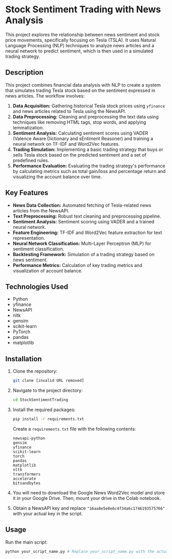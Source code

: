 # Stock Sentiment Trading with News Analysis

This project explores the relationship between news sentiment and stock price movements, specifically focusing on Tesla (TSLA). It uses Natural Language Processing (NLP) techniques to analyze news articles and a neural network to predict sentiment, which is then used in a simulated trading strategy.

## Description

This project combines financial data analysis with NLP to create a system that simulates trading Tesla stock based on the sentiment expressed in news articles. The workflow involves:

1.  **Data Acquisition:** Gathering historical Tesla stock prices using `yfinance` and news articles related to Tesla using the NewsAPI.
2.  **Data Preprocessing:** Cleaning and preprocessing the text data using techniques like removing HTML tags, stop words, and applying lemmatization.
3.  **Sentiment Analysis:** Calculating sentiment scores using VADER (Valence Aware Dictionary and sEntiment Reasoner) and training a neural network on TF-IDF and Word2Vec features.
4.  **Trading Simulation:** Implementing a basic trading strategy that buys or sells Tesla stock based on the predicted sentiment and a set of predefined rules.
5.  **Performance Evaluation:** Evaluating the trading strategy's performance by calculating metrics such as total gain/loss and percentage return and visualizing the account balance over time.

## Key Features

*   **News Data Collection:** Automated fetching of Tesla-related news articles from the NewsAPI.
*   **Text Preprocessing:** Robust text cleaning and preprocessing pipeline.
*   **Sentiment Analysis:** Sentiment scoring using VADER and a trained neural network.
*   **Feature Engineering:** TF-IDF and Word2Vec feature extraction for text representation.
*   **Neural Network Classification:** Multi-Layer Perceptron (MLP) for sentiment classification.
*   **Backtesting Framework:** Simulation of a trading strategy based on news sentiment.
*   **Performance Metrics:** Calculation of key trading metrics and visualization of account balance.

## Technologies Used

*   Python
*   yfinance
*   NewsAPI
*   nltk
*   gensim
*   scikit-learn
*   PyTorch
*   pandas
*   matplotlib

## Installation

1.  Clone the repository:

    ```bash
    git clone [invalid URL removed]
    ```

2.  Navigate to the project directory:

    ```bash
    cd StockSentimentTrading
    ```

3.  Install the required packages:

    ```bash
    pip install -r requirements.txt
    ```

    Create a `requirements.txt` file with the following contents:

    ```
    newsapi-python
    gensim
    yfinance
    scikit-learn
    torch
    pandas
    matplotlib
    nltk
    transformers
    accelerate
    bitsandbytes
    ```

4. You will need to download the Google News Word2Vec model and store it in your Google Drive. Then, mount your drive in the Colab notebook.

5.  Obtain a NewsAPI key and replace `"16aa8e5e0e6c4f34a6c1746193575766"` with your actual key in the script.

## Usage

Run the main script:

```bash
python your_script_name.py # Replace your_script_name.py with the actual name of your script.
